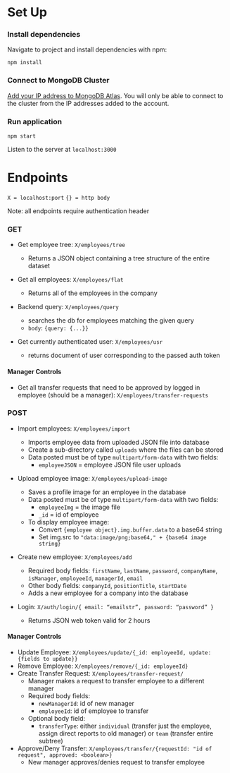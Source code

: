# Set Up

### Install dependencies

Navigate to project and install dependencies with npm:

`npm install`

### Connect to MongoDB Cluster

[Add your IP address to MongoDB Atlas](https://docs.atlas.mongodb.com/security/ip-access-list/#add-ip-access-list-entries).
You will only be able to connect to the cluster from the IP addresses added to the account.

### Run application
 `npm start`

 Listen to the server at `localhost:3000`

# Endpoints

`X = localhost:port`
`{} = http body`

Note: all endpoints require authentication header

### GET
- Get employee tree: `X/employees/tree`
   - Returns a JSON object containing a tree structure of the entire dataset
- Get all employees: `X/employees/flat`
   - Returns all of the employees in the company

- Backend query: `X/employees/query`
   - searches the db for employees matching the given query
   - `body`: `{query: {...}}`
- Get currently authenticated user: `X/employees/usr`
   - returns document of user corresponding to the passed auth token

#### Manager Controls
- Get all transfer requests that need to be approved by logged in employee (should be a manager): `X/employees/transfer-requests`

### POST
- Import employees: `X/employees/import`
   - Imports employee data from uploaded JSON file into database
   - Create a sub-directory called `uploads` where the files can be stored
   - Data posted must be of type `multipart/form-data` with two fields:
       - `employeeJSON` = employee JSON file user uploads

- Upload employee image: `X/employees/upload-image`
  - Saves a profile image for an employee in the database
  - Data posted must be of type `multipart/form-data` with two fields:
     - `employeeImg` = the image file
     - `_id` = id of employee
   - To display employee image:
     - Convert `{employee object}.img.buffer.data` to a base64 string
     - Set img.src to `"data:image/png;base64," + {base64 image string}`

- Create new employee: `X/employees/add`
   - Required body fields: `firstName`, `lastName`, `password`, `companyName`, `isManager`, `employeeId`, `managerId`, `email`
   - Other body fields: `companyId`, `positionTitle`, `startDate`
   - Adds a new employee for a company into the database

- Login: `X/auth/login/{ email: “emailstr”, password: “password” }`
   - Returns JSON web token valid for 2 hours

#### Manager Controls
- Update Employee: `X/employees/update/{_id: employeeId, update: {fields to update}}`
- Remove Employee: `X/employees/remove/{_id: employeeId}`
- Create Transfer Request: `X/employees/transfer-request/`
  - Manager makes a request to transfer employee to a different manager
  - Required body fields:
    - `newManagerId`: id of new manager
    - `employeeId`: id of employee to transfer
  - Optional body field:
    - `transferType`: either `individual` (transfer just the employee, assign direct reports to old manager) or `team` (transfer entire subtree)
- Approve/Deny Transfer: `X/employees/transfer/{requestId: "id of request", approved: <boolean>}`
  - New manager approves/denies request to transfer employee
